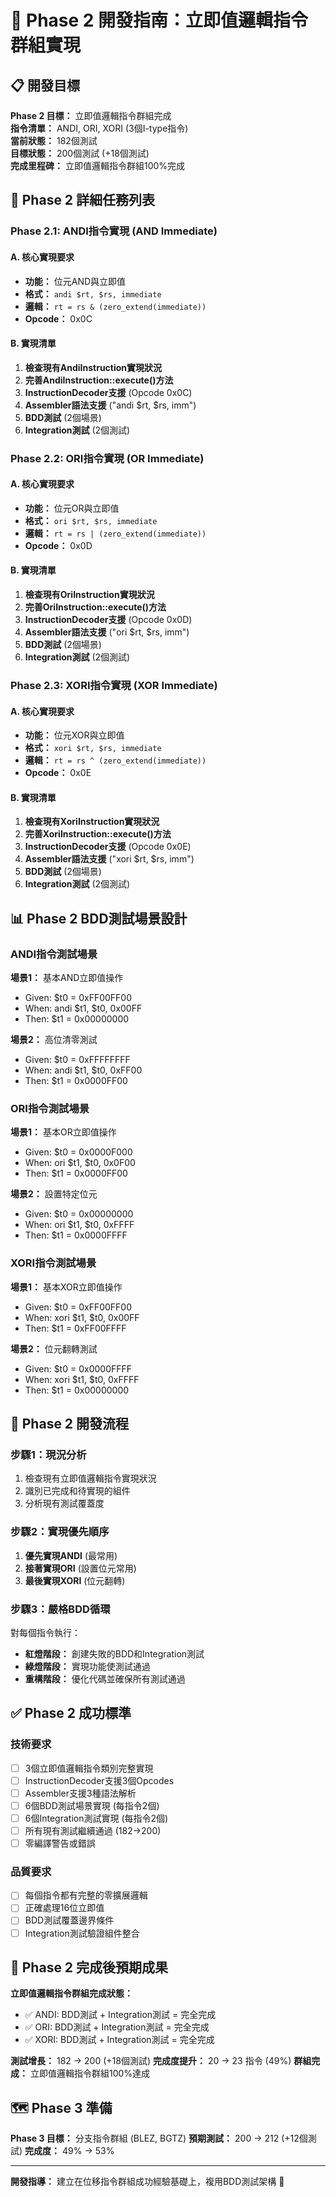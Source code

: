 # 🚀 Phase 2 開發指南：立即值邏輯指令群組實現

## 📋 開發目標

**Phase 2 目標：** 立即值邏輯指令群組完成  
**指令清單：** ANDI, ORI, XORI (3個I-type指令)  
**當前狀態：** 182個測試  
**目標狀態：** 200個測試 (+18個測試)  
**完成里程碑：** 立即值邏輯指令群組100%完成

## 🎯 Phase 2 詳細任務列表

### Phase 2.1: ANDI指令實現 (AND Immediate)

#### A. 核心實現要求
- **功能：** 位元AND與立即值
- **格式：** `andi $rt, $rs, immediate`
- **邏輯：** `rt = rs & (zero_extend(immediate))`
- **Opcode：** 0x0C

#### B. 實現清單
1. **檢查現有AndiInstruction實現狀況**
2. **完善AndiInstruction::execute()方法** 
3. **InstructionDecoder支援** (Opcode 0x0C)
4. **Assembler語法支援** ("andi $rt, $rs, imm")
5. **BDD測試** (2個場景)
6. **Integration測試** (2個測試)

### Phase 2.2: ORI指令實現 (OR Immediate)

#### A. 核心實現要求
- **功能：** 位元OR與立即值
- **格式：** `ori $rt, $rs, immediate`
- **邏輯：** `rt = rs | (zero_extend(immediate))`
- **Opcode：** 0x0D

#### B. 實現清單
1. **檢查現有OriInstruction實現狀況**
2. **完善OriInstruction::execute()方法**
3. **InstructionDecoder支援** (Opcode 0x0D)
4. **Assembler語法支援** ("ori $rt, $rs, imm")
5. **BDD測試** (2個場景)
6. **Integration測試** (2個測試)

### Phase 2.3: XORI指令實現 (XOR Immediate)

#### A. 核心實現要求
- **功能：** 位元XOR與立即值
- **格式：** `xori $rt, $rs, immediate`
- **邏輯：** `rt = rs ^ (zero_extend(immediate))`
- **Opcode：** 0x0E

#### B. 實現清單
1. **檢查現有XoriInstruction實現狀況**
2. **完善XoriInstruction::execute()方法**
3. **InstructionDecoder支援** (Opcode 0x0E)
4. **Assembler語法支援** ("xori $rt, $rs, imm")
5. **BDD測試** (2個場景)
6. **Integration測試** (2個測試)

## 📊 Phase 2 BDD測試場景設計

### ANDI指令測試場景
**場景1：** 基本AND立即值操作
- Given: $t0 = 0xFF00FF00
- When: andi $t1, $t0, 0x00FF
- Then: $t1 = 0x00000000

**場景2：** 高位清零測試
- Given: $t0 = 0xFFFFFFFF
- When: andi $t1, $t0, 0xFF00
- Then: $t1 = 0x0000FF00

### ORI指令測試場景
**場景1：** 基本OR立即值操作
- Given: $t0 = 0x0000F000
- When: ori $t1, $t0, 0x0F00
- Then: $t1 = 0x0000FF00

**場景2：** 設置特定位元
- Given: $t0 = 0x00000000
- When: ori $t1, $t0, 0xFFFF
- Then: $t1 = 0x0000FFFF

### XORI指令測試場景
**場景1：** 基本XOR立即值操作
- Given: $t0 = 0xFF00FF00
- When: xori $t1, $t0, 0x00FF
- Then: $t1 = 0xFF00FFFF

**場景2：** 位元翻轉測試
- Given: $t0 = 0x0000FFFF
- When: xori $t1, $t0, 0xFFFF
- Then: $t1 = 0x00000000

## 🔄 Phase 2 開發流程

### 步驟1：現況分析
1. 檢查現有立即值邏輯指令實現狀況
2. 識別已完成和待實現的組件
3. 分析現有測試覆蓋度

### 步驟2：實現優先順序
1. **優先實現ANDI** (最常用)
2. **接著實現ORI** (設置位元常用)
3. **最後實現XORI** (位元翻轉)

### 步驟3：嚴格BDD循環
對每個指令執行：
- **紅燈階段：** 創建失敗的BDD和Integration測試
- **綠燈階段：** 實現功能使測試通過
- **重構階段：** 優化代碼並確保所有測試通過

## ✅ Phase 2 成功標準

### 技術要求
- [ ] 3個立即值邏輯指令類別完整實現
- [ ] InstructionDecoder支援3個Opcodes
- [ ] Assembler支援3種語法解析
- [ ] 6個BDD測試場景實現 (每指令2個)
- [ ] 6個Integration測試實現 (每指令2個)
- [ ] 所有現有測試繼續通過 (182→200)
- [ ] 零編譯警告或錯誤

### 品質要求
- [ ] 每個指令都有完整的零擴展邏輯
- [ ] 正確處理16位立即值
- [ ] BDD測試覆蓋邊界條件
- [ ] Integration測試驗證組件整合

## 🎉 Phase 2 完成後預期成果

**立即值邏輯指令群組完成狀態：**
- ✅ ANDI: BDD測試 + Integration測試 = 完全完成
- ✅ ORI: BDD測試 + Integration測試 = 完全完成  
- ✅ XORI: BDD測試 + Integration測試 = 完全完成

**測試增長：** 182 → 200 (+18個測試)
**完成度提升：** 20 → 23 指令 (49%)
**群組完成：** 立即值邏輯指令群組100%達成

## 🗺️ Phase 3 準備

**Phase 3 目標：** 分支指令群組 (BLEZ, BGTZ)
**預期測試：** 200 → 212 (+12個測試)
**完成度：** 49% → 53%

---
**開發指導：** 建立在位移指令群組成功經驗基礎上，複用BDD測試架構 🎯
